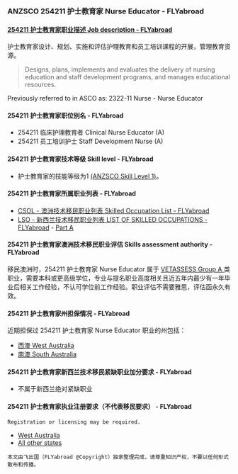 ### ANZSCO 254211 护士教育家 Nurse Educator - FLYabroad ###

####  [254211 护士教育家职业描述 Job description - FLYabroad](http://www.flyabroadvisa.com/anzsco/2542.html#254211)

护士教育家设计、规划、实施和评估护理教育和员工培训课程的开展，管理教育资源。 

> Designs, plans, implements and evaluates the delivery of nursing education and staff development programs, and manages educational resources.

Previously referred to in ASCO as:
2322-11 Nurse - Nurse Educator

#### 254211 护士教育家职位别名 - FLYabroad
 
- 254211 临床护理教育者 Clinical Nurse Educator (A)
- 254211 员工培训护士 Staff Development Nurse (A)

#### 254211 护士教育家技术等级 Skill level - FLYabroad

- 护士教育家的技能等级为1 [(ANZSCO Skill Level 1)](http://www.flyabroadvisa.com/anzsco/)。

#### 254211 护士教育家所属职业列表 - FLYabroad

- [CSOL - 澳洲技术移民职业列表 Skilled Occupation List - FLYabroad](http://www.flyabroadvisa.com/sol/)
- [LSO - 新西兰技术移民职业列表 LIST OF SKILLED OCCUPATIONS - FLYabroad](http://nz.flyabroadvisa.com/lso/) - [Part A](parta)

#### 254211 护士教育家澳洲技术移民职业评估 Skills assessment authority - FLYabroad

移民澳洲时，254211 护士教育家 Nurse Educator 属于 [VETASSESS Group A ](http://www.flyabroadvisa.com/ass/vetassess.html)类职业，需要本科或更高级学位，专业与提名职业高度相关且近五年内最少有一年毕业后相关工作经验，不认可学位前工作经验。职业评估不需要雅思，评估函永久有效。

#### 254211 护士教育家州担保情况 - FLYabroad

近期担保过 254211 护士教育家 Nurse Educator 职业的州包括：

- [西澳 West Australia](http://www.flyabroadvisa.com/zdb/wa.html)
- [南澳 South Australia](http://www.flyabroadvisa.com/zdb/sa.html)

#### 254211 护士教育家新西兰技术移民紧缺职业加分要求 - FLYabroad

- 不属于新西兰绝对紧缺职业

#### 254211 护士教育家执业注册要求（不代表移民要求） - FLYabroad

    Registration or licensing may be required.

- [West Australia  ](www.nmbwa.org.au)
- [All other states](http://www.nursingmidwiferyboard.gov.au/)

`本文由飞出国（FLYabroad @Copyright）独家整理完成，请尊重知识产权，不要以任何形式散布和传播。`